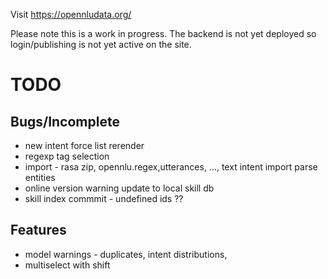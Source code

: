 Visit https://opennludata.org/ 

Please note this is a work in progress. The backend is not yet deployed so login/publishing is not yet active on the site.

# TODO

## Bugs/Incomplete
- new intent force list rerender
- regexp tag selection
- import - rasa zip, opennlu.regex,utterances, ..., text intent import parse entities
- online version warning update to local skill db
- skill index commmit - undefined ids ??

## Features
- model warnings - duplicates, intent distributions, 
- multiselect with shift

